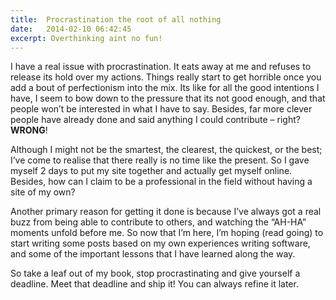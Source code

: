 ```yaml
---
title:  Procrastination the root of all nothing
date:   2014-02-10 06:42:45
excerpt: Overthinking aint no fun!
---
```


I have a real issue with procrastination. It eats away at me and refuses to release its hold over my actions. Things really start to get horrible once you add a bout of perfectionism into the mix. Its like for all the good intentions I have, I seem to bow down to the pressure that its not good enough, and that people won’t be interested in what I have to say. Besides, far more clever people have already done and said anything I could contribute – right? **WRONG**!

Although I might not be the smartest, the clearest, the quickest, or the best; I’ve come to realise that there really is no time like the present. So I gave myself 2 days to put my site together and actually get myself online. Besides, how can I claim to be a professional in the field without having a site of my own?

Another primary reason for getting it done is because I’ve always got a real buzz from being able to contribute to others, and watching the “AH-HA” moments unfold before me. So now that I’m here, I’m hoping (read going) to start writing some posts based on my own experiences writing software, and some of the important lessons that I have learned along the way.

So take a leaf out of my book, stop procrastinating and give yourself a deadline. Meet that deadline and ship it! You can always refine it later.